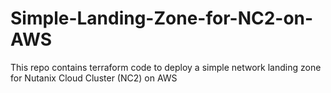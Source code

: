 # Simple-Landing-Zone-for-NC2-on-AWS
This repo contains terraform code to deploy a simple network landing zone for Nutanix Cloud Cluster (NC2) on AWS
